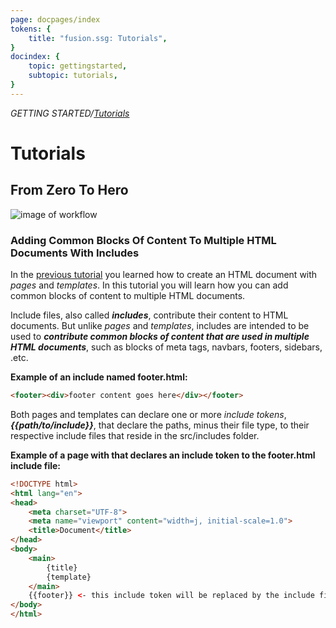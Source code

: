 ```yaml
---
page: docpages/index
tokens: {
    title: "fusion.ssg: Tutorials",
}
docindex: {
    topic: gettingstarted,
    subtopic: tutorials,
}
---
```

<em>GETTING STARTED/<a href="{baseURL}/docs/tutorials#from-zero-to-hero">Tutorials</a></em></em>

# Tutorials

## From Zero To Hero

<img src="{baseURL}/media/HTML-Document-Creation-Workflow.png" alt="image of workflow">

### Adding Common Blocks Of Content To Multiple HTML Documents With Includes

In the <a href="{baseURL}/docs/tutorials/fromzerotohero/pagesandtemplates">previous tutorial</a> you learned how to create an HTML document with _pages_ and _templates_. In this tutorial you will learn how you can add common blocks of content to multiple HTML documents.

Include files, also called ___includes___, contribute their content to HTML documents. But unlike _pages_ and _templates_, includes are intended to be used to ___contribute common blocks of content that are used in multiple HTML documents___, such as blocks of meta tags, navbars, footers, sidebars, .etc.

<strong>Example of an include named footer.html:</strong>

```html
<footer><div>footer content goes here</div></footer>
```

Both pages and templates can declare one or more _include tokens_, ___&lbrace;&lbrace;path/to/include&rbrace;&rbrace;___, that declare the paths, minus their file type, to their respective include files that reside in the src/includes folder.

<strong>Example of a page with that declares an include token to the footer.html include file:</strong>

```html
<!DOCTYPE html>
<html lang="en">
<head>
    <meta charset="UTF-8">
    <meta name="viewport" content="width=j, initial-scale=1.0">
    <title>Document</title>
</head>
<body>
    <main>
        {title}
        {template}
    </main>
    {{footer}} <- this include token will be replaced by the include file's content
</body>
</html>
```

